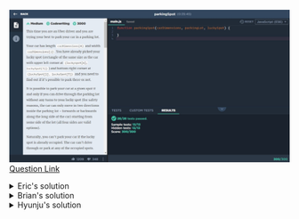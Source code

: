 ![(2019.11.30)parkingSpot](images/(2019.11.30)parkingSpot.jpg)
[Question Link](https://app.codesignal.com/company-challenges/uber/XHNFMPBYsqNyhx9PP)

<details>
<summary>Eric's solution</summary>
<p>

> ```js
>// function parkingSpot(carDimensions, parkingLot, luckySpot) {
>function parkingSpot(c, p, l) {
>  // point를 왼쪽 상단에서 시작해서 오른쪽 하단으로
>  let s = [
>    Math.min(l[0], l[2]),
>    Math.min(l[1], l[3]),
>    Math.max(l[0], l[2]),
>    Math.max(l[1], l[3])
>  ];
>
>  // luckspot에 공간이 없으면 false
>  for (let i = s[0]; i <= s[2]; i++) {
>    for (let j = s[1]; j <= s[3]; j++) {
>      if (p[i][j] != 0) {
>        return false;
>      }
>    }
>  }
>
>  // 차가 공간 안에 안 들어가면 false;
>  let a = s[2] - s[0] + 1;
>  let b = s[3] - s[1] + 1;
>  if (Math.max(a, b) < c[0] || Math.min(a, b) < c[1]) return false;
>
>  // 주차 들어가는 공간 없으면 false
>  let check = 0;
>  if (a < b) {
>    // 가로
>    if (s[0] == 0) return true; // 왼쪽에 붙어 있을때
>    if (s[2] == p[0].length - 1) return true; // 오른쪽에 붙어 있을때
>    // 왼쪽에 빈자리 있는지 체크
>    check = 0;
>    for (let i = s[0]; i <= s[2]; i++) {
>      for (let j = 0; j < s[1]; j++) {
>        if (p[i][j] != 0) {
>          check = 1;
>          break;
>        }
>      }
>    }
>    if (check == 0) return true;
>
>    // 오른쪽에 빈자리 있는지 체크
>    check = 0;
>    for (let i = s[0]; i <= s[2]; i++) {
>      for (let j = s[3] + 1; j <= p[0].length - 1; j++) {
>        if (p[i][j] != 0) {
>          check = 1;
>          break;
>        }
>      }
>    }
>    if (check == 0) return true;
>  } else if (a > b) {
>    // 세로
>    if (s[1] == 0) return true; // 상단에 붙어 있을때
>    if (s[3] == p.length - 1) return true; // 하단에 붙어 있을때
>    // 위쪽에 빈자리 있는지 체크
>    check = 0;
>    for (let i = 0; i < s[1]; i++) {
>      for (let j = s[1]; j <= s[3]; j++) {
>        if (p[i][j] != 0) {
>          check = 1;
>          break;
>        }
>      }
>    }
>    if (check == 0) return true;
>
>    // 아래쪽에 빈자리 있는지 체크
>    check = 0;
>    for (let i = s[3] + 1; i <= p.length - 1; i++) {
>      for (let j = s[1]; j <= s[3]; j++) {
>        if (p[i][j] != 0) {
>          check = 1;
>          break;
>        }
>      }
>    }
>    if (check == 0) return true;
>  }
>  return false;
>}
> ```
</p>
</details>



<details>
<summary>Brian's solution</summary>
<p>


> ```cs
>bool parkingSpot(int[] carDimensions, int[][] parkingLot, int[] luckySpot) {
> int i, j;
>   
> //Check the Space
> for (i = luckySpot[0]; i <= luckySpot[2]; i++)
>   for (j = luckySpot[1]; j <= luckySpot[3]; j++)
>     if (parkingLot[i][j] != 0) return false;
>
> //Check the direction of the LuckySpot: '+' Vertical, '0' Square, '-' Horizontal
>	int hvs = luckySpot[2] - luckySpot[0] - luckySpot[3] + luckySpot[1];
>	int Something = 0;
>
> //Check the Entrance
>	if (hvs >= 0){ // Vertical or Square
>   //Entering from the North
>		for (i = 0; i < luckySpot[0]; i++)
>			for (j = luckySpot[1]; j <= luckySpot[3]; j++)
>				if (parkingLot[i][j] != 0){
>         Something++;
>         break;
>       } 
>		if (Something == 0) return true;
>
>		//Entering from the South
>		Something = 0;
>		for (i = luckySpot[2] + 1; i < parkingLot.Length; i++)
>			for (j = luckySpot[1]; j <= luckySpot[3]; j++)
>				if (parkingLot[i][j] != 0){
>         Something++;
>         break;
>       } 
>		if (Something == 0) return true;
>	}
>
>   if (hvs <= 0){
>		//Entering from the West
>		Something = 0;
>		for (i = luckySpot[0]; i <= luckySpot[2]; i++)
>			for (j = 0; j < luckySpot[1]; j++)
>				if (parkingLot[i][j] != 0){
>         Something++;
>         break;
>       } 
>		if (Something == 0) return true;
>
>		//Entering from the East
>		Something = 0;
>		for (i = luckySpot[0]; i <= luckySpot[2]; i++)
>			for (j = luckySpot[3] + 1; j < parkingLot[i].Length; j++)
>				if (parkingLot[i][j] != 0){
>         Something++;
>         break;
>       } 
>		if (Something == 0) return true;
>	}
>
>	return false;    
>}
> ```
</p>
</details>

<details>
<summary>Hyunju's solution</summary>
<p>

> ```js
>function parkingSpot(carDimensions, parkingLot, luckySpot) {
>    //1. Check if the luckySpot is empty
>    for(let x = luckySpot[0]; x <= luckySpot[2]; x++){
>        for(let y = luckySpot[1]; y <= luckySpot[3]; y++){
>            if(parkingLot[x][y] != 0){
>                return false;
>            }
>        }
>    }
>
>    //2. Check if the entrance is open
>    let isEntranceOpen = true;
>    let xDif = luckySpot[2] - luckySpot[0];
>    let yDif = luckySpot[3] - luckySpot[1];
>    if(Math.min(xDif, yDif) == xDif){
>        // left entrance
>       for(let x = luckySpot[0]; x <= luckySpot[2]; x++){
>            for(let y = 0; y < luckySpot[1]; y++){
>                if(parkingLot[x][y] != 0){
>                    console.log(parkingLot[x][y]);
>                    isEntranceOpen = false;
>                }
>             }
>        }
>
>        if(isEntranceOpen) return true;
>        
>        // right entrance
>        isEntranceOpen = true;
>        for(let x = luckySpot[0]; x <= luckySpot[2]; x++){
>            for(let y = luckySpot[3] + 1; y < parkingLot[0].length; y++){
>                if(parkingLot[x][y] != 0){
>                    isEntranceOpen = false;
>                }
>             }
>        }
>    }
>    return isEntranceOpen;
>}
> ```

</p>
</details>

